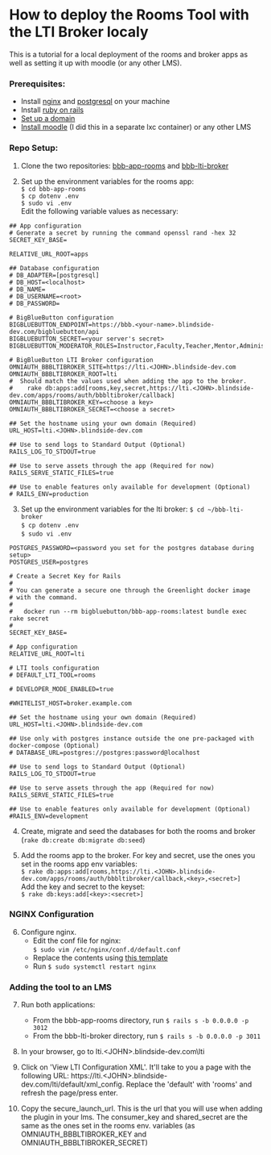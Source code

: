 <h1>How to deploy the Rooms Tool with the LTI Broker localy</h1>
This is a tutorial for a local deployment of the rooms and broker apps as well as setting it up with moodle (or any other LMS). 

### Prerequisites:
- Install [nginx](https://docs.nginx.com/nginx/admin-guide/installing-nginx/installing-nginx-open-source/#prebuilt_ubuntu) and [postgresql](https://computingforgeeks.com/install-postgresql-11-on-ubuntu-linux/) on your machine 
- Install [ruby on rails](https://gorails.com/setup/ubuntu/16.04)
- [Set up a domain](https://github.com/jfederico/bbb-lti-run#preliminary-steps)
- [Install moodle](https://docs.moodle.org/39/en/Step-by-step_Installation_Guide_for_Ubuntu) (I did this in a separate lxc container) or any other LMS

### Repo Setup:

1. Clone the two repositories: [bbb-app-rooms](https://github.com/bigbluebutton/bbb-app-rooms) and [bbb-lti-broker](https://github.com/bigbluebutton/bbb-lti-broker)

2. Set up the environment variables for the rooms app: <br>
`$ cd bbb-app-rooms` <br>
`$ cp dotenv .env` <br>
`$ sudo vi .env` <br>
Edit the following variable values as necessary: <br>
```
## App configuration
# Generate a secret by running the command openssl rand -hex 32
SECRET_KEY_BASE=

RELATIVE_URL_ROOT=apps

## Database configuration
# DB_ADAPTER=[postgresql]
# DB_HOST=<localhost>
# DB_NAME=
# DB_USERNAME=<root>
# DB_PASSWORD=

# BigBlueButton configuration
BIGBLUEBUTTON_ENDPOINT=https://bbb.<your-name>.blindside-dev.com/bigbluebutton/api
BIGBLUEBUTTON_SECRET=<your server's secret>
BIGBLUEBUTTON_MODERATOR_ROLES=Instructor,Faculty,Teacher,Mentor,Administrator,Admin

# BigBlueButton LTI Broker configuration
OMNIAUTH_BBBLTIBROKER_SITE=https://lti.<JOHN>.blindside-dev.com
OMNIAUTH_BBBLTIBROKER_ROOT=lti
#  Should match the values used when adding the app to the broker.
#    rake db:apps:add[rooms,key,secret,https://lti.<JOHN>.blindside-dev.com/apps/rooms/auth/bbbltibroker/callback]
OMNIAUTH_BBBLTIBROKER_KEY=<choose a key>
OMNIAUTH_BBBLTIBROKER_SECRET=<choose a secret>

## Set the hostname using your own domain (Required)
URL_HOST=lti.<JOHN>.blindside-dev.com

## Use to send logs to Standard Output (Optional)
RAILS_LOG_TO_STDOUT=true

## Use to serve assets through the app (Required for now)
RAILS_SERVE_STATIC_FILES=true

## Use to enable features only available for development (Optional)
# RAILS_ENV=production
```
3. Set up the environment variables for the lti broker:
`$ cd ~/bbb-lti-broker` <br>
`$ cp dotenv .env` <br>
`$ sudo vi .env` <br>
```
POSTGRES_PASSWORD=<password you set for the postgres database during setup>
POSTGRES_USER=postgres

# Create a Secret Key for Rails
#
# You can generate a secure one through the Greenlight docker image
# with the command.
#
#   docker run --rm bigbluebutton/bbb-app-rooms:latest bundle exec rake secret
#
SECRET_KEY_BASE=

# App configuration
RELATIVE_URL_ROOT=lti

# LTI tools configuration
# DEFAULT_LTI_TOOL=rooms

# DEVELOPER_MODE_ENABLED=true

#WHITELIST_HOST=broker.example.com

## Set the hostname using your own domain (Required)
URL_HOST=lti.<JOHN>.blindside-dev.com

## Use only with postgres instance outside the one pre-packaged with docker-compose (Optional)
# DATABASE_URL=postgres://postgres:password@localhost

## Use to send logs to Standard Output (Optional)
RAILS_LOG_TO_STDOUT=true

## Use to serve assets through the app (Required for now)
RAILS_SERVE_STATIC_FILES=true

## Use to enable features only available for development (Optional)
#RAILS_ENV=development
```
4. Create, migrate and seed the databases for both the rooms and broker (`rake db:create db:migrate db:seed`) <br>

5. Add the rooms app to the broker. For key and secret, use the ones you set in the rooms app env variables: \
    `$ rake db:apps:add[rooms,https://lti.<JOHN>.blindside-dev.com/apps/rooms/auth/bbbltibroker/callback,<key>,<secret>]` <br>
    Add the key and secret to the keyset: <br>
    `$ rake db:keys:add[<key>:<secret>]`

### NGINX Configuration
6. Configure nginx. 
    - Edit the conf file for nginx: <br>
    `$ sudo vim /etc/nginx/conf.d/default.conf`
    - Replace the contents using [this template](https://github.com/jfederico/bbb-lti-run/blob/master/nginx/.sites.template.local) <br>
    - Run `$ sudo systemctl restart nginx`<br>

### Adding the tool to an LMS

7. Run both applications: 
    - From the bbb-app-rooms directory, run `$ rails s -b 0.0.0.0 -p 3012` <br>
    - From the bbb-lti-broker directory, run `$ rails s -b 0.0.0.0 -p 3011` <br>

8. In your browser, go to lti.\<JOHN>.blindside-dev.com\lti 

9. Click on 'View LTI Configuration XML'. It'll take to you a page with the following URL: https://lti.\<JOHN>.blindside-dev.com/lti/default/xml_config. Replace the 'default' with 'rooms' and refresh the page/press enter. 

10. Copy the secure_launch_url. This is the url that you will use when adding the plugin in your lms. The consumer_key and shared_secret are the same as the ones set in the rooms env. variables (as OMNIAUTH_BBBLTIBROKER_KEY and OMNIAUTH_BBBLTIBROKER_SECRET)  
